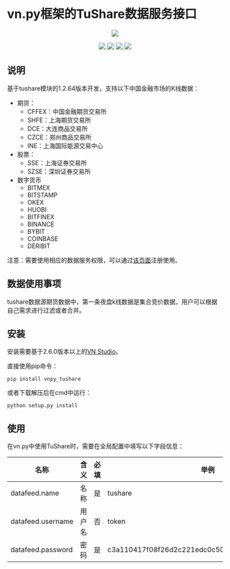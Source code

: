 # vn.py框架的TuShare数据服务接口

<p align="center">
  <img src ="https://vnpy.oss-cn-shanghai.aliyuncs.com/vnpy-logo.png"/>
</p>

<p align="center">
    <img src ="https://img.shields.io/badge/version-1.2.64.1-blueviolet.svg"/>
    <img src ="https://img.shields.io/badge/platform-windows|linux|macos-yellow.svg"/>
    <img src ="https://img.shields.io/badge/python-3.7-blue.svg"/>
    <img src ="https://img.shields.io/github/license/vnpy/vnpy.svg?color=orange"/>
</p>

## 说明

基于tushare模块的1.2.64版本开发，支持以下中国金融市场的K线数据：

* 期货：
  * CFFEX：中国金融期货交易所
  * SHFE：上海期货交易所
  * DCE：大连商品交易所
  * CZCE：郑州商品交易所
  * INE：上海国际能源交易中心
* 股票：
  * SSE：上海证券交易所
  * SZSE：深圳证券交易所
* 数字货币
  * BITMEX
  * BITSTAMP
  * OKEX
  * HUOBI
  * BITFINEX
  * BINANCE
  * BYBIT
  * COINBASE
  * DERIBIT

注意：需要使用相应的数据服务权限，可以通过[该页面](https://www.tushare.pro)注册使用。

## 数据使用事项

tushare数据源期货数据中，第一条夜盘k线数据是集合竞价数据，用户可以根据自己需求进行过滤或者合并。

## 安装

安装需要基于2.6.0版本以上的[VN Studio](https://www.vnpy.com)。

直接使用pip命令：

```
pip install vnpy_tushare
```


或者下载解压后在cmd中运行：

```
python setup.py install
```

## 使用

在vn.py中使用TuShare时，需要在全局配置中填写以下字段信息：

|名称|含义|必填|举例|
|---------|----|---|---|
|datafeed.name|名称|是|tushare|
|datafeed.username|用户名|否|token|
|datafeed.password|密码|是|c3a110417f08f26d2c221edc0c50d4a8a5001502eea89cf5|
